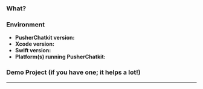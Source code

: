 ### What?



### Environment

* **PusherChatkit version:**
* **Xcode version:**
* **Swift version:**
* **Platform(s) running PusherChatkit:**

### Demo Project (if you have one; it helps a lot!)



----
